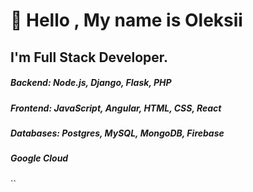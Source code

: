 # 👋 Hello , My name is Oleksii
## I'm Full Stack Developer.

##### Backend: Node.js, Django, Flask, PHP
##### Frontend: JavaScript, Angular, HTML, CSS, React
##### Databases: Postgres, MySQL, MongoDB, Firebase
##### Google Cloud
``
